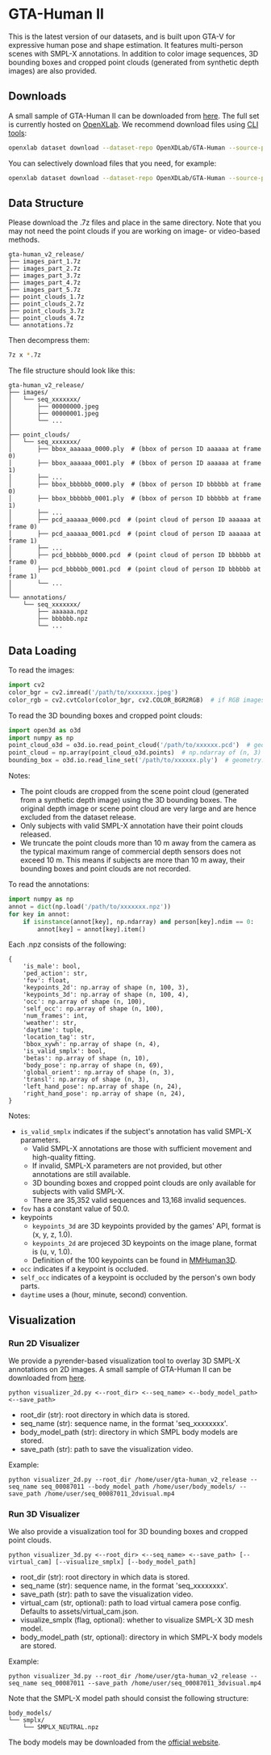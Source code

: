 # GTA-Human II

This is the latest version of our datasets, and is built upon GTA-V for expressive human pose and shape estimation.
It features multi-person scenes with SMPL-X annotations.
In addition to color image sequences, 3D bounding boxes and cropped point clouds (generated from synthetic depth images) are also provided.

## Downloads

A small sample of GTA-Human II can be downloaded from [here](https://drive.google.com/file/d/1N0-JDP6iktPC6-lqpBTARB2mqwO7cts2/view?usp=sharing). 
The full set is currently hosted on [OpenXLab](https://openxlab.org.cn/datasets/OpenXDLab/GTA-Human/tree/main/gta-human_v2_release).
We recommend download files using [CLI tools](https://openxlab.org.cn/datasets/OpenXDLab/GTA-Human/cli/main):
```bash
openxlab dataset download --dataset-repo OpenXDLab/GTA-Human --source-path /gta-human_v2_release --target-path /home/user/
```

You can selectively download files that you need, for example:
```bash
openxlab dataset download --dataset-repo OpenXDLab/GTA-Human --source-path /gta-human_v2_release/images_part_1.7z --target-path /home/user/gta-human_v2_release/
```

## Data Structure

Please download the .7z files and place in the same directory. 
Note that you may not need the point clouds if you are working on image- or video-based methods.
```text
gta-human_v2_release/   
├── images_part_1.7z
├── images_part_2.7z
├── images_part_3.7z
├── images_part_4.7z
├── images_part_5.7z
├── point_clouds_1.7z
├── point_clouds_2.7z
├── point_clouds_3.7z
├── point_clouds_4.7z
└── annotations.7z
```
Then decompress them:
```bash
7z x *.7z
```
The file structure should look like this:
```text
gta-human_v2_release/   
├── images/  
│   └── seq_xxxxxxx/
│       ├── 00000000.jpeg
│       ├── 00000001.jpeg
│       └── ...
│
├── point_clouds/  
│   └── seq_xxxxxxx/
│       ├── bbox_aaaaaa_0000.ply  # (bbox of person ID aaaaaa at frame 0)
│       ├── bbox_aaaaaa_0001.ply  # (bbox of person ID aaaaaa at frame 1)
│       ├── ...
│       ├── bbox_bbbbbb_0000.ply  # (bbox of person ID bbbbbb at frame 0)
│       ├── bbox_bbbbbb_0001.ply  # (bbox of person ID bbbbbb at frame 1)
│       ├── ...
│       ├── pcd_aaaaaa_0000.pcd  # (point cloud of person ID aaaaaa at frame 0)
│       ├── pcd_aaaaaa_0001.pcd  # (point cloud of person ID aaaaaa at frame 1)
│       ├── ...
│       ├── pcd_bbbbbb_0000.pcd  # (point cloud of person ID bbbbbb at frame 0)
│       ├── pcd_bbbbbb_0001.pcd  # (point cloud of person ID bbbbbb at frame 1)
│       └── ...
│
└── annotations/ 
    └── seq_xxxxxxx/
        ├── aaaaaa.npz  
        ├── bbbbbb.npz
        └── ...
```

## Data Loading
To read the images:
```python
import cv2
color_bgr = cv2.imread('/path/to/xxxxxxx.jpeg')
color_rgb = cv2.cvtColor(color_bgr, cv2.COLOR_BGR2RGB)  # if RGB images are used
```

To read the 3D bounding boxes and cropped point clouds:
```python
import open3d as o3d
import numpy as np
point_cloud_o3d = o3d.io.read_point_cloud('/path/to/xxxxxx.pcd')  # geometry::PointCloud with n points.
point_cloud = np.array(point_cloud_o3d.points)  # np.ndarray of (n, 3)
bounding_box = o3d.io.read_line_set('/path/to/xxxxxx.ply')  # geometry::LineSet with 12 lines
```
Notes:
- The point clouds are cropped from the scene point cloud (generated from a synthetic depth image) using the 3D bounding boxes. The original depth image or scene point cloud are very large and are hence excluded from the dataset release.
- Only subjects with valid SMPL-X annotation have their point clouds released.
- We truncate the point clouds more than 10 m away from the camera as the typical maximum range of commercial depth sensors does not exceed 10 m. This means if subjects are more than 10 m away, their bounding boxes and point clouds are not recorded.

To read the annotations:
```python
import numpy as np
annot = dict(np.load('/path/to/xxxxxxx.npz'))
for key in annot:
    if isinstance(annot[key], np.ndarray) and person[key].ndim == 0:
        annot[key] = annot[key].item()
```
Each .npz consists of the following:
```text
{
    'is_male': bool,
    'ped_action': str,
    'fov': float, 
    'keypoints_2d': np.array of shape (n, 100, 3), 
    'keypoints_3d': np.array of shape (n, 100, 4),
    'occ': np.array of shape (n, 100),
    'self_occ': np.array of shape (n, 100),
    'num_frames': int,
    'weather': str, 
    'daytime': tuple, 
    'location_tag': str,
    'bbox_xywh': np.array of shape (n, 4),
    'is_valid_smplx': bool,
    'betas': np.array of shape (n, 10),
    'body_pose': np.array of shape (n, 69),
    'global_orient': np.array of shape (n, 3),
    'transl': np.array of shape (n, 3),
    'left_hand_pose': np.array of shape (n, 24),
    'right_hand_pose': np.array of shape (n, 24),
}
```
Notes:
- `is_valid_smplx` indicates if the subject's annotation has valid SMPL-X parameters.
    - Valid SMPL-X annotations are those with sufficient movement and high-quality fitting.
    - If invalid, SMPL-X parameters are not provided, but other annotations are still available.
    - 3D bounding boxes and cropped point clouds are only available for subjects with valid SMPL-X.
    - There are 35,352 valid sequences and 13,168 invalid sequences.
- `fov` has a constant value of 50.0.
- keypoints
    - `keypoints_3d` are 3D keypoints provided by the games' API, format is (x, y, z, 1.0).
    - `keypoints_2d` are projeced 3D keypoints on the image plane, format is (u, v, 1.0).
    - Definition of the 100 keypoints can be found in [MMHuman3D](https://github.com/open-mmlab/mmhuman3d/blob/main/mmhuman3d/core/conventions/keypoints_mapping/gta.py#L104-L205).
- `occ` indicates if a keypoint is occluded.
- `self_occ` indicates of a keypoint is occluded by the person's own body parts.
- `daytime` uses a (hour, minute, second) convention.


## Visualization

### Run 2D Visualizer

We provide a pyrender-based visualization tool to overlay 3D SMPL-X annotations on 2D images.
A small sample of GTA-Human II can be downloaded from [here](https://drive.google.com/file/d/1N0-JDP6iktPC6-lqpBTARB2mqwO7cts2/view?usp=sharing). 

```
python visualizer_2d.py <--root_dir> <--seq_name> <--body_model_path> <--save_path>
```
- root_dir (str): root directory in which data is stored.
- seq_name (str): sequence name, in the format 'seq_xxxxxxxx'.
- body_model_path (str): directory in which SMPL body models are stored.
- save_path (str): path to save the visualization video.

Example:
```
python visualizer_2d.py --root_dir /home/user/gta-human_v2_release --seq_name seq_00087011 --body_model_path /home/user/body_models/ --save_path /home/user/seq_00087011_2dvisual.mp4
```

### Run 3D Visualizer

We also provide a visualization tool for 3D bounding boxes and cropped point clouds.

```
python visualizer_3d.py <--root_dir> <--seq_name> <--save_path> [--virtual_cam] [--visualize_smplx] [--body_model_path]
```
- root_dir (str): root directory in which data is stored.
- seq_name (str): sequence name, in the format 'seq_xxxxxxxx'.
- save_path (str): path to save the visualization video.
- virtual_cam (str, optional): path to load virtual camera pose config. Defaults to assets/virtual_cam.json.
- visualize_smplx (flag, optional): whether to visualize SMPL-X 3D mesh model.
- body_model_path (str, optional): directory in which SMPL-X body models are stored.

Example:
```
python visualizer_3d.py --root_dir /home/user/gta-human_v2_release --seq_name seq_00087011 --save_path /home/user/seq_00087011_3dvisual.mp4
```

Note that the SMPL-X model path should consist the following structure:
```text
body_models/   
└── smplx/  
    └── SMPLX_NEUTRAL.npz
```
The body models may be downloaded from the [official website](https://smpl-x.is.tue.mpg.de/).
